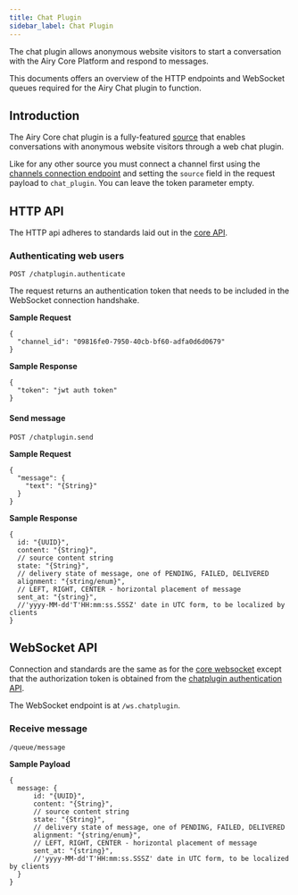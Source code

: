```yaml
---
title: Chat Plugin
sidebar_label: Chat Plugin
---
```



The chat plugin allows anonymous website visitors to start a conversation with 
the Airy Core Platform and respond to messages.

This documents offers an overview of the HTTP endpoints and WebSocket queues required for the Airy Chat plugin to function.

## Introduction

The Airy Core chat plugin is a fully-featured [source](./glossary.md#source)
that enables conversations with anonymous website visitors through a web chat
plugin.

Like for any other source you must connect a channel first using the [channels
connection endpoint](api/http.md#connecting-channels) and setting the `source`
field in the request payload to `chat_plugin`. You can leave the token parameter
empty. 


## HTTP API

The HTTP api adheres to standards laid out in the [core
API](api/http.md#introduction).

### Authenticating web users

`POST /chatplugin.authenticate`

The request returns an authentication token that needs to be included in the WebSocket connection handshake.

**Sample Request**

```json5
{
  "channel_id": "09816fe0-7950-40cb-bf60-adfa0d6d0679"
}
```

**Sample Response**

```json5
{
  "token": "jwt auth token"
}
```

#### Send message

`POST /chatplugin.send`

**Sample Request**

```json5
{
  "message": {
    "text": "{String}"
  }
}
```

**Sample Response**

```json5
{
  id: "{UUID}",
  content: "{String}",
  // source content string
  state: "{String}",
  // delivery state of message, one of PENDING, FAILED, DELIVERED
  alignment: "{string/enum}",
  // LEFT, RIGHT, CENTER - horizontal placement of message
  sent_at: "{string}",
  //'yyyy-MM-dd'T'HH:mm:ss.SSSZ' date in UTC form, to be localized by clients
}
```

## WebSocket API

Connection and standards are the same as for the [core websocket](api/websocket.md)
except that the authorization token is obtained from the [chatplugin
authentication API](#authenticating-web-users).

The WebSocket endpoint is at `/ws.chatplugin`. 

### Receive message

`/queue/message`

**Sample Payload**

```json5
{
  message: {
      id: "{UUID}",
      content: "{String}",
      // source content string
      state: "{String}",
      // delivery state of message, one of PENDING, FAILED, DELIVERED
      alignment: "{string/enum}",
      // LEFT, RIGHT, CENTER - horizontal placement of message
      sent_at: "{string}",
      //'yyyy-MM-dd'T'HH:mm:ss.SSSZ' date in UTC form, to be localized by clients
  }
}
```